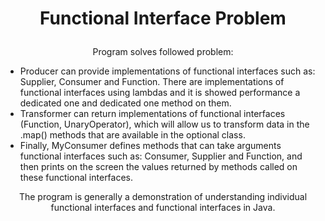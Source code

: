 # <p align="center"> Functional Interface Problem </p>
<p align="center"> Program solves followed problem: </p>
<p align="justify"> 

*  Producer can provide implementations of functional interfaces such as: Supplier, Consumer and Function. There are implementations of functional interfaces using lambdas and it is showed performance a dedicated one and dedicated one method on them.
* Transformer can return implementations of functional interfaces (Function, UnaryOperator), which will allow us to transform data in the .map() methods that are available in the optional class.
* Finally, MyConsumer defines methods that can take arguments functional interfaces such as: Consumer, Supplier and Function, and then prints on the screen
the values returned by methods called on these functional interfaces. </p>

<p align="center"> The program is generally a demonstration of understanding individual functional interfaces and functional interfaces in Java. </p>
